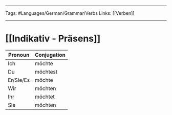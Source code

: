 ___
Tags: #Languages/German/Grammar/Verbs 
Links: [[Verben]]
___
# [[Indikativ - Präsens]]
Pronoun|Conjugation
------------ | ------------
Ich | möchte
Du | möchtest
Er/Sie/Es | möchte
Wir | möchten
Ihr | möchtet
Sie | möchten
